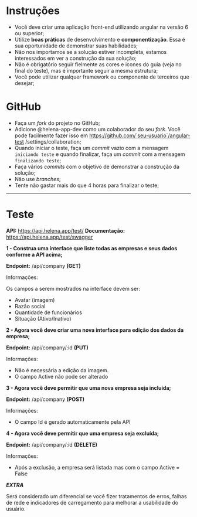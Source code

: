 # Instruções

- Você deve criar uma aplicação front-end utilizando angular na versão 6 ou superior;
- Utilize **boas práticas** de desenvolvimento e **componentização**. Essa é sua oportunidade de demonstrar suas habilidades;
- Não nos importamos se a solução estiver incompleta, estamos interessados em ver a construção da sua solução;
- Não é obrigatório seguir fielmente as cores e icones do guia (veja no final do teste), mas é importante seguir a mesma estrutura;
- Você pode utilizar qualquer framework ou componente de terceiros que desejar;

# GitHub

- Faça um *fork* do projeto no GitHub;
- Adicione @helena-app-dev como um colaborador do seu *fork*. Você pode facilmente fazer isso em https://github.com/`seu-usuario`/angular-test
/settings/collaboration;
- Quando iniciar o teste, faça um *commit* vazio com a mensagem `iniciando teste` e quando finalizar, faça um *commit* com a mensagem `finalizando teste`;
- Faça vários *commits* com o objetivo de demonstrar a construção da solução;
- Não use *branches*;
- Tente não gastar mais do que 4 horas para finalizar o teste;

-------------------------------------------------------------

# Teste

**API:** https://api.helena.app/test/
**Documentação:** https://api.helena.app/test/swagger

**1 - Construa uma interface que liste todas as empresas e seus dados conforme a API acima;**

**Endpoint:** /api/company **(GET)**

Informações:

Os campos a serem mostrados na interface devem ser:
- Avatar (imagem)
- Razão social
- Quantidade de funcionários
- Situação (Ativo/Inativo)

    
    
    
**2 - Agora você deve criar uma nova interface para edição dos dados da empresa;**

**Endpoint:** /api/company/:id **(PUT)**

Informações:

- Não é necessária a edição da imagem. 
- O campo Active não pode ser alterado
    
    
    
**3 - Agora você deve permitir que uma nova empresa seja incluída;**

**Endpoint:** /api/company **(POST)**

Informações:

- O campo Id é gerado automaticamente pela API
    
    
    
**4 - Agora você deve permitir que uma empresa seja excluída;**

**Endpoint:** /api/company/:id **(DELETE)**

Informações:

- Após a exclusão, a empresa será listada mas com o campo Active = False




***EXTRA***

Será considerado um diferencial se você fizer tratamentos de erros, falhas de rede e indicadores de carregamento para melhorar a usabilidade do usuário.
